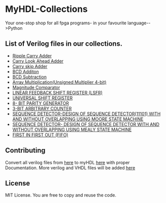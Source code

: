 # MyHDL-Collections
Your one-stop shop for all fpga programs- in your favourite language-->Python

## List of Verilog files in our collections. ##
- [Ripple Carry Adder](verilog-codes/ripple-carry-adder.v)
- [Carry Look Ahead Adder](verilog-codes/carry-look-ahead.v)
- [Carry skip Adder](verilog-codes/carry-skip-adder.v)
- [BCD Additon](verilog-codes/bcd-addition.v)
- [BCD Subtraction](verilog-codes/bcd-subtraction.v)
- [Array Multiplication(Unsigned Multiplier 4-bit)](verilog-codes/array-multiplication.v)
- [Magnitude Comparator](verilog-codes/magnitude-comparator.v)
- [LINEAR FEEDBACK SHIFT REGISTER (LSFR)](verilog-codes/.lfsrv)
- [UNIVERSAL SHIFT REGISTER](verilog-codes/universal-shift-register.v)
- [8- BIT PARITY GENERATOR](verilog-codes/8bit-parity-generator.v)
- [3-BIT ARBITRARY COUNTER](verilog-codes/3bit-arbitrary-counter.v)
- [SEQUENCE DETECTOR-DESIGN OF SEQUENCE DETECTOR(11101) WITH AND WITHOUT OVERLAPPING USING MOORE STATE MACHINE](verilog-codes/sequence-detector1.v)
- [SEQUENCE DETECTOR- DESIGN OF SEQUENCE DETECTOR WITH AND WITHOUT OVERLAPPING USING MEALY STATE MACHINE](verilog-codes/sequence-detector-overlap.v)
- [FIRST IN FIRST OUT (FIFO)](verilog-codes/fifo.v)

## Contributing ##
Convert all verilog files from [here](verilog-codes) to myHDL [here](myHDL-codes) with proper Documentation.
More verilog and VHDL files will be added [here](verilog-codes)

## License

MIT License. You are free to copy and reuse the code.
